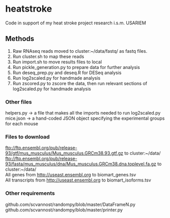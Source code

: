 # heatstroke
Code in support of my heat stroke project research i.s.m. USARIEM

## Methods
1. Raw RNAseq reads moved to cluster:\~/data/fastq/ as fastq files.
2. Run cluster.sh to map these reads
3. Run import.sh to move results files to local
4. Run pickle_generation.py to prepare data for further analysis
5. Run deseq_prep.py and deseq.R for DESeq analysis
6. Run log2scaled.py for handmade analysis
7. Run zscored.py to zscore the data, then run relevant sections of log2scaled.py for handmade analysis

### Other files
helpers.py -> a file that makes all the imports needed to run log2scaled.py  
mice.json -> a hand-coded JSON object specifying the experimental groups for each mouse

### Files to download
ftp://ftp.ensembl.org/pub/release-93/gtf/mus_musculus/Mus_musculus.GRCm38.93.gtf.gz to cluster:\~/data/  
ftp://ftp.ensembl.org/pub/release-93/fasta/mus_musculus/dna/Mus_musculus.GRCm38.dna.toplevel.fa.gz to cluster:\~/data/  
All genes from http://useast.ensembl.org to biomart_genes.tsv  
All transcripts from http://useast.ensembl.org to biomart_isoforms.tsv

### Other requirements
github.com/scvannost/randompy/blob/master/DataFrameN.py  
github.com/scvannost/randompy/blob/master/printer.py
